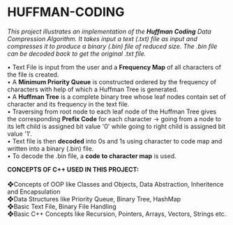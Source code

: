 # HUFFMAN-CODING
*This project illustrates an implementation of the **Huffman Coding** Data Compression Algorithm. It takes input a text (.txt) file as input and compresses   it to produce a binary (.bin) file of reduced size. The .bin file can be decoded back to get the original .txt file.*

• Text File is input from the user and a **Frequency Map** of all characters of the file is created.<br>
• A **Minimum Priority Queue** is constructed ordered by the frequency of characters with help of which a Huffman Tree is generated.<br>
• A **Huffman Tree** is a complete binary tree whose leaf nodes contain set of character and its frequency in the text file.<br>
• Traversing from root node to each leaf node of the Huffman Tree gives the corresponding **Prefix Code** for each character -> going from a node to its left   child is assigned bit value '0' while going to right child is assigned bit value '1'.<br>
• Text file is then **decoded** into 0s and 1s using character to code map and written into a binary (.bin) file.<br>
• To decode the .bin file, a **code to character map** is used.<br>

**CONCEPTS OF C++ USED IN THIS PROJECT:**<br>
<br>
❖Concepts of OOP like Classes and Objects, Data Abstraction, Inheritence and Encapsulation<br>
❖Data Structures like Priority Queue, Binary Tree, HashMap<br>
❖Basic Text File, Binary File Handling<br>
❖Basic C++ Concepts like Recursion, Pointers, Arrays, Vectors, Strings etc.
